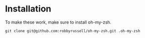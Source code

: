 # Installation

To make these work, make sure to install oh-my-zsh.

`git clone git@github.com:robbyrussell/oh-my-zsh.git .oh-my-zsh`
